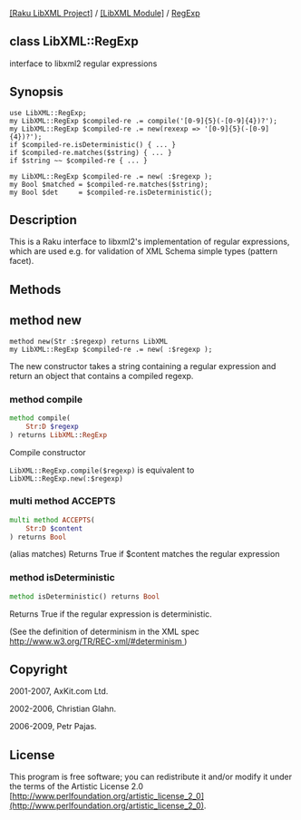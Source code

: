 [[Raku LibXML Project]](https://libxml-raku.github.io)
 / [[LibXML Module]](https://libxml-raku.github.io/LibXML-raku)
 / [RegExp](https://libxml-raku.github.io/LibXML-raku/RegExp)

class LibXML::RegExp
--------------------

interface to libxml2 regular expressions

Synopsis
--------

    use LibXML::RegExp;
    my LibXML::RegExp $compiled-re .= compile('[0-9]{5}(-[0-9]{4})?');
    my LibXML::RegExp $compiled-re .= new(rexexp => '[0-9]{5}(-[0-9]{4})?');
    if $compiled-re.isDeterministic() { ... }
    if $compiled-re.matches($string) { ... }
    if $string ~~ $compiled-re { ... }

    my LibXML::RegExp $compiled-re .= new( :$regexp );
    my Bool $matched = $compiled-re.matches($string);
    my Bool $det     = $compiled-re.isDeterministic();

Description
-----------

This is a Raku interface to libxml2's implementation of regular expressions, which are used e.g. for validation of XML Schema simple types (pattern facet).

Methods
-------

method new
----------

    method new(Str :$regexp) returns LibXML
    my LibXML::RegExp $compiled-re .= new( :$regexp );

The new constructor takes a string containing a regular expression and return an object that contains a compiled regexp.

### method compile

```raku
method compile(
    Str:D $regexp
) returns LibXML::RegExp
```

Compile constructor

`LibXML::RegExp.compile($regexp)` is equivalent to `LibXML::RegExp.new(:$regexp)`

### multi method ACCEPTS

```raku
multi method ACCEPTS(
    Str:D $content
) returns Bool
```

(alias matches) Returns True if $content matches the regular expression

### method isDeterministic

```raku
method isDeterministic() returns Bool
```

Returns True if the regular expression is deterministic.

(See the definition of determinism in the XML spec [http://www.w3.org/TR/REC-xml/#determinism ](http://www.w3.org/TR/REC-xml/#determinism ))

Copyright
---------

2001-2007, AxKit.com Ltd.

2002-2006, Christian Glahn.

2006-2009, Petr Pajas.

License
-------

This program is free software; you can redistribute it and/or modify it under the terms of the Artistic License 2.0 [http://www.perlfoundation.org/artistic_license_2_0](http://www.perlfoundation.org/artistic_license_2_0).

